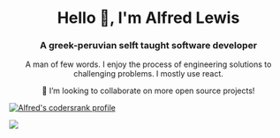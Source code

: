 <h1 align="center">Hello 👋, I'm Alfred Lewis</h1>
<h3 align="center">A greek-peruvian selft taught software developer</h3>

<p align="center">
A man of few words. I enjoy the process of engineering solutions to challenging problems. I mostly use react.
</p>
<p align="center">
👯 I’m looking to collaborate on more open source projects!
</p>
<a href="https://profile.codersrank.io/user/alewis729" target="blank" align="center"><img src="https://cr-ss-service.azurewebsites.net/api/ScreenShot?widget=summary&username=alewis729" alt="Alfred's codersrank profile" /></a>

<!-- yhype github profile views  -->

![](https://hit.yhype.me/github/profile?user_id=51219653)
